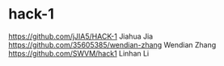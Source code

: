 # hack-1
https://github.com/jJIA5/HACK-1
Jiahua Jia
https://github.com/35605385/wendian-zhang
Wendian Zhang  
https://github.com/SWVM/hack1
Linhan Li   
